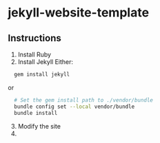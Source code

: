 # jekyll-website-template

## Instructions

1. Install Ruby
2. Install Jekyll
Either:

```bash
  gem install jekyll
```

or

```bash
  # Set the gem install path to ./vendor/bundle
  bundle config set --local vendor/bundle
  bundle install
```
3. Modify the site
4.
